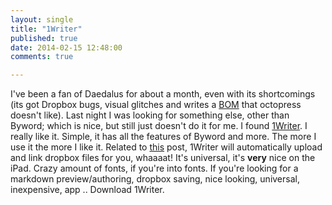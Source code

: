```yaml
---
layout: single
title: "1Writer"
published: true
date: 2014-02-15 12:48:00
comments: true

---
```


I've been a fan of Daedalus for about a month, even with its shortcomings (its got Dropbox bugs, visual glitches and writes a [BOM](http://en.wikipedia.org/wiki/Byte_order_mark) that octopress doesn't like). Last night I was looking for something else, other than Byword; which is nice, but still just doesn't do it for me. I found [1Writer](https://itunes.apple.com/ca/app/1writer-note-taking-writing/id680469088?mt=8). I really like it. Simple, it has all the features of Byword and more. The more I use it the more I like it. Related to [this](/blog/2014/02/15/Dropbox-user-content) post, 1Writer will automatically upload and link dropbox files for you, whaaaat! It's universal, it's **very** nice on the iPad. Crazy amount of fonts, if you're into fonts. If you're looking for a markdown preview/authoring, dropbox saving, nice looking, universal, inexpensive, app .. Download 1Writer.
